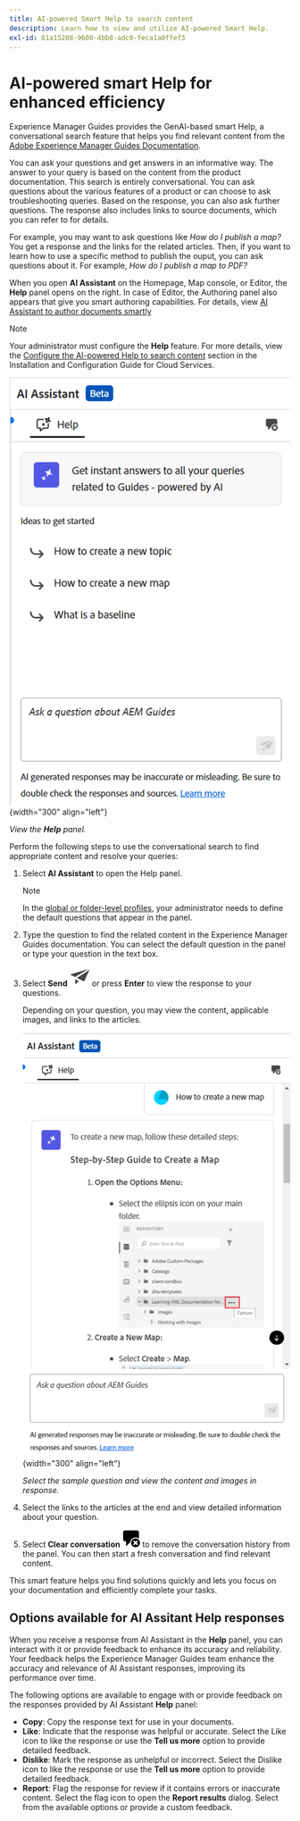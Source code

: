 ```yaml
---
title: AI-powered Smart Help to search content
description: Learn how to view and utilize AI-powered Smart Help.
exl-id: 61a15208-9600-4bb8-adc0-feca1a0ffef3
---
```

# AI-powered smart Help for enhanced efficiency

Experience Manager Guides provides the GenAI-based smart Help, a conversational search feature that helps you find relevant content from the [Adobe Experience Manager Guides Documentation](https://experienceleague.adobe.com/en/docs/experience-manager-guides/using/overview).

You can ask your questions and get answers in an informative way. The answer to your query is based on the content from the product documentation. This search is entirely conversational. You can ask questions about the various features of a product or can choose to ask troubleshooting queries. Based on the response, you can also ask further questions. The response also includes links to source documents, which you can refer to for details. 

For example, you may want to ask questions like *How do I publish a map?* You get a response and the links for the related articles. Then, if you want to learn how to use a specific method to publish the ouput, you can ask questions about it. For example, *How do I publish a map to PDF?* 

When you open **AI Assistant** on the Homepage, Map console, or Editor, the **Help** panel opens on the right. In case of Editor, the Authoring panel also appears that give you smart authoring capabilities. For details, view [AI Assistant to author documents smartly](./ai-assistant-right-panel.md)



>[!NOTE]
>
> Your administrator must configure the **Help** feature. For more details, view the [Configure the AI-powered Help to search content](../cs-install-guide/conf-smart-help.md) section in the Installation and Configuration Guide for Cloud Services. 

![Smart Help panel](images/smart-help-panel.png){width="300" align="left"}

*View the **Help** panel.*

Perform the following steps to use the conversational search to find appropriate content and resolve your queries:

1. Select **AI Assistant** to open the Help panel. 

    >[!NOTE]
    >
    > In the [global or folder-level profiles](../cs-install-guide/conf-folder-level.md#conf-ai-guides-assistant), your administrator needs to define the default questions that appear in the panel. 

  1. Type the question to find the related content in the Experience Manager Guides documentation. You can select the default question in the panel or type your question in the text box.

  1. Select **Send**  ![Send icon](images/send-icon.svg)  or press **Enter**  to view the response to your questions.
  
      Depending on your question, you may view the content, applicable images, and links to the articles.

        ![Smart Help panel response](images/smart-help-panel-response.png){width="300" align="left"}


        *Select the sample question and view the content and images in response.* 
      


   
    
1. Select the links to the articles at the end and view detailed information about your question.


1. Select **Clear conversation** ![clear conversation](images/clear-conversation-icon.svg) to remove the conversation history from the panel. You can then start a fresh conversation and find relevant content. 

This smart feature helps you find solutions quickly and lets you focus on your documentation and efficiently complete your tasks.

## Options available for AI Assitant Help responses

When you receive a response from AI Assistant in the **Help** panel, you can interact with it or provide feedback to enhance its accuracy and reliability. Your feedback helps the Experience Manager Guides team enhance the accuracy and relevance of AI Assistant responses, improving its performance over time. 

The following options are available to engage with or provide feedback on the responses provided by AI Assistant **Help** panel:

- **Copy**: Copy the response text for use in your documents.
- **Like**: Indicate that the response was helpful or accurate. Select the Like icon to like the response or use the **Tell us more** option to provide detailed feedback.  
- **Dislike**: Mark the response as unhelpful or incorrect. Select the Dislike icon to like the response or use the **Tell us more** option to provide detailed feedback.  
- **Report**: Flag the response for review if it contains errors or inaccurate content. Select the flag icon to open the **Report results** dialog. Select from the available options or provide a custom feedback. 